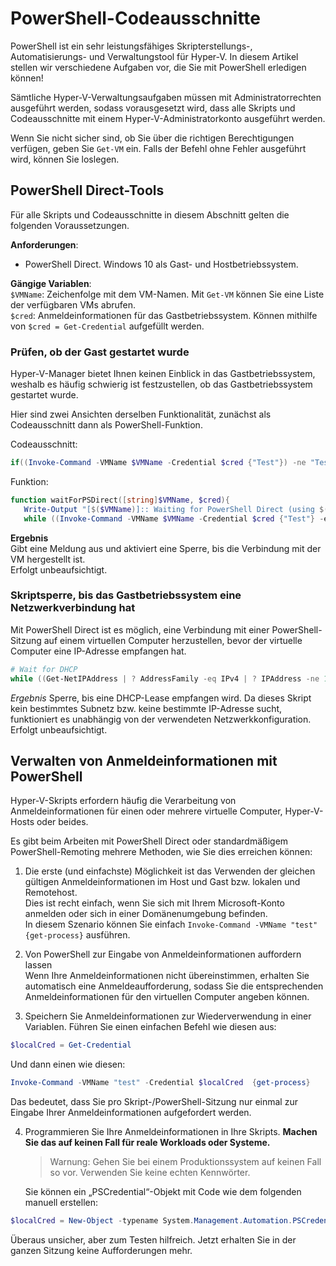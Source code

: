 # PowerShell-Codeausschnitte

PowerShell ist ein sehr leistungsfähiges Skripterstellungs-, Automatisierungs- und Verwaltungstool für Hyper-V.  In diesem Artikel stellen wir verschiedene Aufgaben vor, die Sie mit PowerShell erledigen können!

Sämtliche Hyper-V-Verwaltungsaufgaben müssen mit Administratorrechten ausgeführt werden, sodass vorausgesetzt wird, dass alle Skripts und Codeausschnitte mit einem Hyper-V-Administratorkonto ausgeführt werden.

Wenn Sie nicht sicher sind, ob Sie über die richtigen Berechtigungen verfügen, geben Sie `Get-VM` ein. Falls der Befehl ohne Fehler ausgeführt wird, können Sie loslegen.


## PowerShell Direct-Tools

Für alle Skripts und Codeausschnitte in diesem Abschnitt gelten die folgenden Voraussetzungen.

**Anforderungen**:
*  PowerShell Direct. Windows 10 als Gast- und Hostbetriebssystem.

**Gängige Variablen**:  
`$VMName`: Zeichenfolge mit dem VM-Namen. Mit `Get-VM` können Sie eine Liste der verfügbaren VMs abrufen.  
`$cred`: Anmeldeinformationen für das Gastbetriebssystem. Können mithilfe von `$cred = Get-Credential` aufgefüllt werden.

### Prüfen, ob der Gast gestartet wurde

Hyper-V-Manager bietet Ihnen keinen Einblick in das Gastbetriebssystem, weshalb es häufig schwierig ist festzustellen, ob das Gastbetriebssystem gestartet wurde.

Hier sind zwei Ansichten derselben Funktionalität, zunächst als Codeausschnitt dann als PowerShell-Funktion.

Codeausschnitt:
``` PowerShell
if((Invoke-Command -VMName $VMName -Credential $cred {"Test"}) -ne "Test"){Write-Host "Not Booted"} else {Write-Host "Booted"}
```

Funktion:
``` PowerShell
function waitForPSDirect([string]$VMName, $cred){
   Write-Output "[$($VMName)]:: Waiting for PowerShell Direct (using $($cred.username))"
   while ((Invoke-Command -VMName $VMName -Credential $cred {"Test"} -ea SilentlyContinue) -ne "Test") {Sleep -Seconds 1}}
```

**Ergebnis**  
Gibt eine Meldung aus und aktiviert eine Sperre, bis die Verbindung mit der VM hergestellt ist.  
Erfolgt unbeaufsichtigt.

### Skriptsperre, bis das Gastbetriebssystem eine Netzwerkverbindung hat

Mit PowerShell Direct ist es möglich, eine Verbindung mit einer PowerShell-Sitzung auf einem virtuellen Computer herzustellen, bevor der virtuelle Computer eine IP-Adresse empfangen hat.

``` PowerShell
# Wait for DHCP
while ((Get-NetIPAddress | ? AddressFamily -eq IPv4 | ? IPAddress -ne 127.0.0.1).SuffixOrigin -ne "Dhcp") {sleep -Milliseconds 10}
```

*Ergebnis*
Sperre, bis eine DHCP-Lease empfangen wird. Da dieses Skript kein bestimmtes Subnetz bzw. keine bestimmte IP-Adresse sucht, funktioniert es unabhängig von der verwendeten Netzwerkkonfiguration.  
Erfolgt unbeaufsichtigt.

## Verwalten von Anmeldeinformationen mit PowerShell

Hyper-V-Skripts erfordern häufig die Verarbeitung von Anmeldeinformationen für einen oder mehrere virtuelle Computer, Hyper-V-Hosts oder beides.

Es gibt beim Arbeiten mit PowerShell Direct oder standardmäßigem PowerShell-Remoting mehrere Methoden, wie Sie dies erreichen können:

1. Die erste (und einfachste) Möglichkeit ist das Verwenden der gleichen gültigen Anmeldeinformationen im Host und Gast bzw. lokalen und Remotehost.  
    Dies ist recht einfach, wenn Sie sich mit Ihrem Microsoft-Konto anmelden oder sich in einer Domänenumgebung befinden.  
    In diesem Szenario können Sie einfach `Invoke-Command -VMName "test" {get-process}` ausführen.

2. Von PowerShell zur Eingabe von Anmeldeinformationen auffordern lassen  
    Wenn Ihre Anmeldeinformationen nicht übereinstimmen, erhalten Sie automatisch eine Anmeldeaufforderung, sodass Sie die entsprechenden Anmeldeinformationen für den virtuellen Computer angeben können.

3. Speichern Sie Anmeldeinformationen zur Wiederverwendung in einer Variablen.
    Führen Sie einen einfachen Befehl wie diesen aus:
  ``` PowerShell
  $localCred = Get-Credential
  ```
  Und dann einen wie diesen:
  ``` PowerShell
  Invoke-Command -VMName "test" -Credential $localCred  {get-process} 
  ```
  Das bedeutet, dass Sie pro Skript-/PowerShell-Sitzung nur einmal zur Eingabe Ihrer Anmeldeinformationen aufgefordert werden.

4. Programmieren Sie Ihre Anmeldeinformationen in Ihre Skripts. **Machen Sie das auf keinen Fall für reale Workloads oder Systeme.**
    > Warnung: Gehen Sie bei einem Produktionssystem auf keinen Fall so vor. Verwenden Sie keine echten Kennwörter.

    Sie können ein „PSCredential“-Objekt mit Code wie dem folgenden manuell erstellen:
  ``` PowerShell
  $localCred = New-Object -typename System.Management.Automation.PSCredential -argumentlist "Administrator", (ConvertTo-SecureString "P@ssw0rd" -AsPlainText -Force) 
  ```
  Überaus unsicher, aber zum Testen hilfreich. Jetzt erhalten Sie in der ganzen Sitzung keine Aufforderungen mehr.





